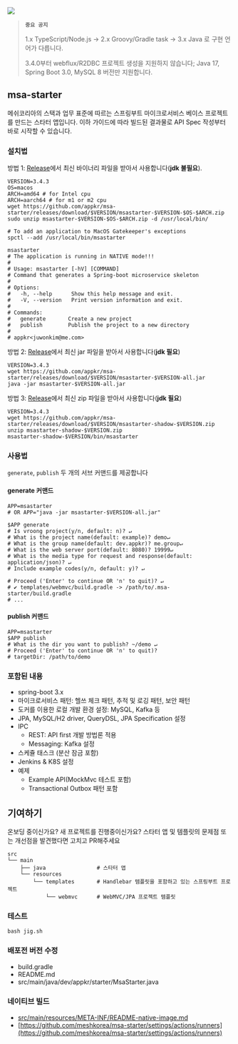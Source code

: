 [![](https://api.travis-ci.com/appkr/msa-starter.svg)](https://travis-ci.com/github/appkr/msa-starter)

> **`중요 공지`** 
> 
> 1.x TypeScript/Node.js -> 2.x Groovy/Gradle task -> 3.x Java 로 구현 언어가 다릅니다.
> 
> 3.4.0부터 webflux/R2DBC 프로젝트 생성을 지원하지 않습니다; Java 17, Spring Boot 3.0, MySQL 8 버전만 지원합니다.

## msa-starter

메쉬코리아의 스택과 업무 표준에 따르는 스프링부트 마이크로서비스 베이스 프로젝트를 만드는 스타터 앱입니다. 이하 가이드에 따라 빌드된 결과물로 API Spec 작성부터 바로 시작할 수 있습니다.

### 설치법

방법 1: [Release](https://github.com/appkr/msa-starter/releases)에서 최신 바이너리 파일을 받아서 사용합니다(**jdk 불필요**).
```shell
VERSION=3.4.3
OS=macos
ARCH=amd64 # for Intel cpu
ARCH=aarch64 # for m1 or m2 cpu
wget https://github.com/appkr/msa-starter/releases/download/$VERSION/msastarter-$VERSION-$OS-$ARCH.zip
sudo unzip msastarter-$VERSION-$OS-$ARCH.zip -d /usr/local/bin/

# To add an application to MacOS Gatekeeper's exceptions
spctl --add /usr/local/bin/msastarter

msastarter
# The application is running in NATIVE mode!!!
# 
# Usage: msastarter [-hV] [COMMAND]
# Command that generates a Spring-boot microservice skeleton
# 
# Options:
#   -h, --help      Show this help message and exit.
#   -V, --version   Print version information and exit.
# 
# Commands:
#   generate       Create a new project
#   publish        Publish the project to a new directory
# 
# appkr<juwonkim@me.com>
```

방법 2: [Release](https://github.com/appkr/msa-starter/releases)에서 최신 jar 파일을 받아서 사용합니다(**jdk 필요**)
```shell
VERSION=3.4.3
wget https://github.com/appkr/msa-starter/releases/download/$VERSION/msastarter-$VERSION-all.jar
java -jar msastarter-$VERSION-all.jar
```

방법 3: [Release](https://github.com/appkr/msa-starter/releases)에서 최신 zip 파일을 받아서 사용합니다(**jdk 필요**)
```shell
VERSION=3.4.3
wget https://github.com/appkr/msa-starter/releases/download/$VERSION/msastarter-shadow-$VERSION.zip
unzip msastarter-shadow-$VERSION.zip
msastarter-shadow-$VERSION/bin/msastarter
``` 

### 사용법

`generate`, `publish` 두 개의 서브 커맨드를 제공합니다

#### generate 커맨드

```shell
APP=msastarter 
# OR APP="java -jar msastarter-$VERSION-all.jar"

$APP generate 
# Is vroong project(y/n, default: n)? ↵
# What is the project name(default: example)? demo↵
# What is the group name(default: dev.appkr)? me.group↵
# What is the web server port(default: 8080)? 19999↵
# What is the media type for request and response(default: application/json)? ↵
# Include example codes(y/n, default: y)? ↵

# Proceed ('Enter' to continue OR 'n' to quit)? ↵
# ✔ templates/webmvc/build.gradle -> /path/to/.msa-starter/build.gradle
# ...
```

#### publish 커맨드

```shell
APP=msastarter
$APP publish 
# What is the dir you want to publish? ~/demo ↵
# Proceed ('Enter' to continue OR 'n' to quit)?
# targetDir: /path/to/demo
```

### 포함된 내용

- spring-boot 3.x
- 마이크로서비스 패턴: 헬쓰 체크 패턴, 추적 및 로깅 패턴, 보안 패턴
- 도커를 이용한 로컬 개발 환경 설정: MySQL, Kafka 등
- JPA, MySQL/H2 driver, QueryDSL, JPA Specification 설정
- IPC
  - REST: API first 개발 방법론 적용
  - Messaging: Kafka 설정 
- 스케쥴 태스크 (분산 잠금 포함) 
- Jenkins & K8S 설정
- 예제
  - Example API(MockMvc 테스트 포함)
  - Transactional Outbox 패턴 포함

## 기여하기

온보딩 중이신가요? 새 프로젝트를 진행중이신가요? 스타터 앱 및 템플릿의 문제점 또는 개선점을 발견했다면 고치고 PR해주세요

```
src
└── main
    ├── java                # 스타터 앱
    └── resources
        └── templates       # Handlebar 템플릿을 포함하고 있는 스프링부트 프로젝트
            └── webmvc      # WebMVC/JPA 프로젝트 템플릿
```

### 테스트

```shell
bash jig.sh
```

### 배포전 버전 수정

- build.gradle
- README.md
- src/main/java/dev/appkr/starter/MsaStarter.java

### 네이티브 빌드

- [src/main/resources/META-INF/README-native-image.md](src/main/resources/META-INF/README-native-image.md)
- [https://github.com/meshkorea/msa-starter/settings/actions/runners](https://github.com/meshkorea/msa-starter/settings/actions/runners)
